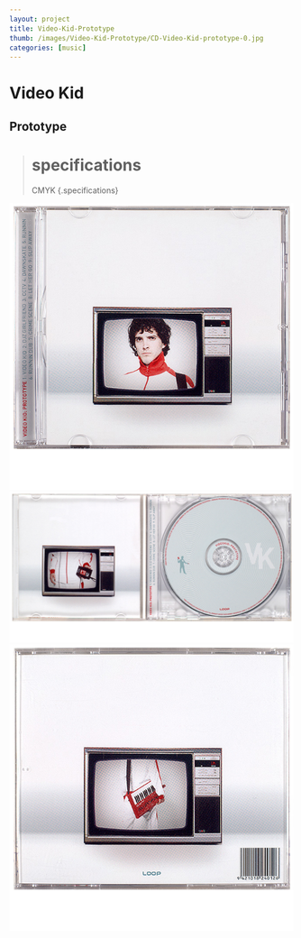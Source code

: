 ```yaml
---
layout: project
title: Video-Kid-Prototype
thumb: /images/Video-Kid-Prototype/CD-Video-Kid-prototype-0.jpg
categories: [music]
---
```


# Video Kid
## Prototype

> # specifications
> CMYK 
{.specifications}

![](/images/Video-Kid-Prototype/CD-Video-Kid-prototype-1.jpg)
![](/images/Video-Kid-Prototype/CD-Video-Kid-prototype-2.jpg)
![](/images/Video-Kid-Prototype/CD-Video-Kid-prototype-3.jpg)